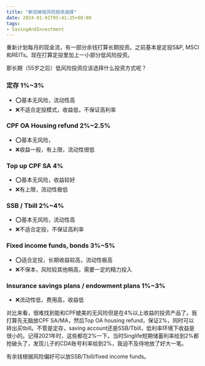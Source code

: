 ```yaml
---
title: "新加坡低风险投资选择"
date: 2024-01-01T05:41:25+08:00
tags:
- SavingAndInvestment
---
```


重新计划每月的现金流，有一部分余钱打算长期投资。之前基本是定投S&P, MSCI和REITs。现在打算定投里加上一小部分低风险投资。

那长期（55岁之后）低风险投资应该选择什么投资方式呢？

### 定存 1%~3%
- ⭕️基本无风险，流动性高
- ❌不适合定投模式，收益低，不保证高利率

### CPF OA Housing refund 2%~2.5%
- ⭕️基本无风险，
- ❌收益一般，有上限，流动性很低

### Top up CPF SA 4%
- ⭕️基本无风险，收益较好
- ❌有上限，流动性极低

### SSB / Tbill 2%~4%
- ⭕️基本无风险，流动性高
- ❌不适合定投，不保证高利率

### Fixed income funds, bonds 3%~5%
- ⭕️适合定投，长期收益较高，流动性极高
- ❌不保本，风险较其他稍高，需要一定的精力投入

### Insurance savings plans / endowment plans 1%~3%
- ❌流动性低，费用高，收益低

对比来看，很难找到能和CPF媲美的无风险但是在4%以上收益的投资产品了。我打算先无脑放CPF SA/MA，然后Top OA housing refund，保证2%，同时可以转出买tbill。不管是定存，saving account还是SSB/Tbill，低利率环境下收益是很小的。记得2021年时，这些都在2%一下。当时Singlife短期储蓄利率给到2%都抢破头了，发现儿子的CDA账号利率给到2%，我迫不及待地放了好大一笔。

有余钱根据风险偏好可以放SSB/Tbill/fixed income funds。